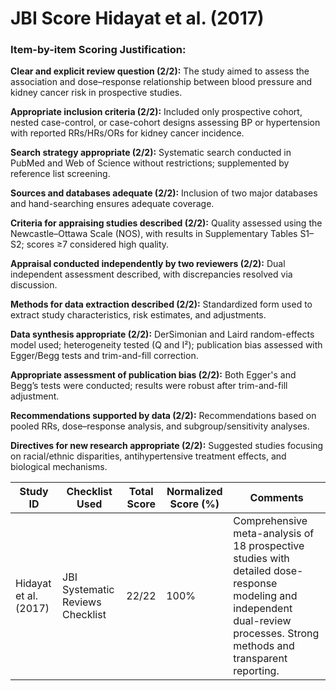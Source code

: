 # JBI Score Hidayat et al. (2017)

### Item-by-item Scoring Justification:

**Clear and explicit review question (2/2):** The study aimed to assess the association and dose–response relationship between blood pressure and kidney cancer risk in prospective studies.

**Appropriate inclusion criteria (2/2):** Included only prospective cohort, nested case-control, or case-cohort designs assessing BP or hypertension with reported RRs/HRs/ORs for kidney cancer incidence.

**Search strategy appropriate (2/2):** Systematic search conducted in PubMed and Web of Science without restrictions; supplemented by reference list screening.

**Sources and databases adequate (2/2):** Inclusion of two major databases and hand-searching ensures adequate coverage.

**Criteria for appraising studies described (2/2):** Quality assessed using the Newcastle–Ottawa Scale (NOS), with results in Supplementary Tables S1–S2; scores ≥7 considered high quality.

**Appraisal conducted independently by two reviewers (2/2):** Dual independent assessment described, with discrepancies resolved via discussion.

**Methods for data extraction described (2/2):** Standardized form used to extract study characteristics, risk estimates, and adjustments.

**Data synthesis appropriate (2/2):** DerSimonian and Laird random-effects model used; heterogeneity tested (Q and I²); publication bias assessed with Egger/Begg tests and trim-and-fill correction.

**Appropriate assessment of publication bias (2/2):** Both Egger's and Begg’s tests were conducted; results were robust after trim-and-fill adjustment.

**Recommendations supported by data (2/2):** Recommendations based on pooled RRs, dose–response analysis, and subgroup/sensitivity analyses.

**Directives for new research appropriate (2/2):** Suggested studies focusing on racial/ethnic disparities, antihypertensive treatment effects, and biological mechanisms.

| Study ID | Checklist Used | Total Score | Normalized Score (%) | Comments |
| --- | --- | --- | --- | --- |
| Hidayat et al. (2017) | JBI Systematic Reviews Checklist | 22/22 | 100% | Comprehensive meta-analysis of 18 prospective studies with detailed dose-response modeling and independent dual-review processes. Strong methods and transparent reporting. |

